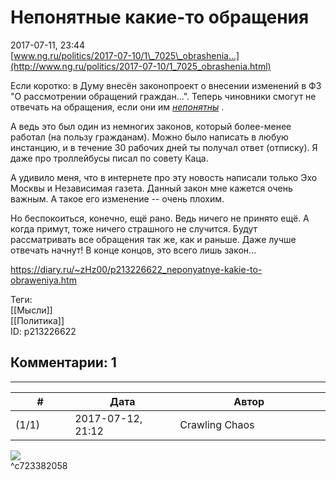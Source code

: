 Непонятные какие-то обращения
=============================

  
2017-07-11, 23:44  
  [www.ng.ru/politics/2017-07-10/1\_7025\_obrashenia...](http://www.ng.ru/politics/2017-07-10/1_7025_obrashenia.html)    
   
 Если коротко: в Думу внесён законопроект о внесении изменений в ФЗ "О рассмотрении обращений граждан...". Теперь чиновники смогут не отвечать на обращения, если они им  *[непонятны](https://www.youtube.com/watch?v=HcwzJEFrrB0)*  .   
   
 А ведь это был один из немногих законов, который более-менее работал (на пользу гражданам). Можно было написать в любую инстанцию, и в течение 30 рабочих дней ты получал ответ (отписку). Я даже про троллейбусы писал по совету Каца.   
   
 А удивило меня, что в интернете про эту новость написали только Эхо Москвы и Независимая газета. Данный закон мне кажется очень важным. А такое его изменение -- очень плохим.   
   
 Но беспокоиться, конечно, ещё рано. Ведь ничего не принято ещё. А когда примут, тоже ничего страшного не случится. Будут рассматривать все обращения так же, как и раньше. Даже лучше отвечать начнут! В конце концов, это всего лишь закон...   
  
<https://diary.ru/~zHz00/p213226622_neponyatnye-kakie-to-obraweniya.htm>  
  
Теги:  
[[Мысли]]  
[[Политика]]  
ID: p213226622  


Комментарии: 1
--------------

  


---



|         #         |              Дата              |                     Автор                     |           ID           |
| --- | --- | --- | --- |
| (1/1) | 2017-07-12, 21:12 | Crawling Chaos | c723382058 |

  
 ![](http://reactionimage.org/img/gallery/9530780902.jpg)   
 ^c723382058